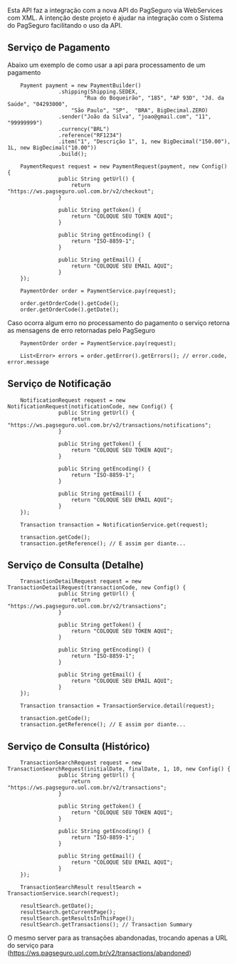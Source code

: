 Esta API faz a integração com a nova API do PagSeguro via WebServices com XML.
A intenção deste projeto é ajudar na integração com o Sistema do PagSeguro facilitando o uso da API.

## Serviço de Pagamento ##
Abaixo um exemplo de como usar a api para processamento de um pagamento

		Payment payment = new PaymentBuilder()
					.shipping(Shipping.SEDEX, 
							"Rua do Boqueirão", "185", "AP 93D", "Jd. da Saúde", "04293000", 
						"São Paulo", "SP",  "BRA", BigDecimal.ZERO)
					.sender("João da Silva", "joao@gmail.com", "11", "99999999")
					.currency("BRL")
					.reference("RF1234")
					.item("1", "Descrição 1", 1, new BigDecimal("150.00"), 1L, new BigDecimal("10.00"))
					.build();
					
		PaymentRequest request = new PaymentRequest(payment, new Config() {
					public String getUrl() {
						return "https://ws.pagseguro.uol.com.br/v2/checkout";
					}

					public String getToken() {
						return "COLOQUE SEU TOKEN AQUI";
					}

					public String getEncoding() {
						return "ISO-8859-1";
					}

					public String getEmail() {
						return "COLOQUE SEU EMAIL AQUI";
					}
		});			
		
		PaymentOrder order = PaymentService.pay(request);
		
		order.getOrderCode().getCode();
		order.getOrderCode().getDate();
		
Caso ocorra algum erro no processamento do pagamento o serviço retorna as mensagens de erro retornadas pelo PagSeguro

		PaymentOrder order = PaymentService.pay(request);
		
		List<Error> errors = order.getError().getErrors(); // error.code, error.message


## Serviço de Notificação ##

		NotificationRequest request = new NotificationRequest(notificationCode, new Config() {
					public String getUrl() {
						return "https://ws.pagseguro.uol.com.br/v2/transactions/notifications";
					}

					public String getToken() {
						return "COLOQUE SEU TOKEN AQUI";
					}

					public String getEncoding() {
						return "ISO-8859-1";
					}

					public String getEmail() {
						return "COLOQUE SEU EMAIL AQUI";
					}
		});
		
		Transaction transaction = NotificationService.get(request);
		
		transaction.getCode();
		transaction.getReference(); // E assim por diante...
		
		
## Serviço de Consulta (Detalhe) ##

		TransactionDetailRequest request = new TransactionDetailRequest(transactionCode, new Config() {
					public String getUrl() {
						return "https://ws.pagseguro.uol.com.br/v2/transactions";
					}

					public String getToken() {
						return "COLOQUE SEU TOKEN AQUI";
					}

					public String getEncoding() {
						return "ISO-8859-1";
					}

					public String getEmail() {
						return "COLOQUE SEU EMAIL AQUI";
					}
		});
		
		Transaction transaction = TransactionService.detail(request);
		
		transaction.getCode();
		transaction.getReference(); // E assim por diante...
		
		
## Serviço de Consulta (Histórico) ##

		TransactionSearchRequest request = new TransactionSearchRequest(initialDate, finalDate, 1, 10, new Config() {
					public String getUrl() {
						return "https://ws.pagseguro.uol.com.br/v2/transactions";
					}

					public String getToken() {
						return "COLOQUE SEU TOKEN AQUI";
					}

					public String getEncoding() {
						return "ISO-8859-1";
					}

					public String getEmail() {
						return "COLOQUE SEU EMAIL AQUI";
					}
		});
		
		TransactionSearchResult resultSearch = TransactionService.search(request);
		
		resultSearch.getDate();
		resultSearch.getCurrentPage();
		resultSearch.getResultsInThisPage();
		resultSearch.getTransactions(); // Transaction Summary
		

O mesmo server para as transações abandonadas, trocando apenas a URL do serviço para (https://ws.pagseguro.uol.com.br/v2/transactions/abandoned)		
